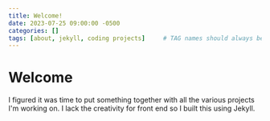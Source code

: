 ```yaml
---
title: Welcome!
date: 2023-07-25 09:00:00 -0500
categories: []
tags: [about, jekyll, coding projects]     # TAG names should always be lowercase
---
```


# Welcome

I figured it was time to put something together with all the various projects I'm working on.
I lack the creativity for front end so I built this using Jekyll.
